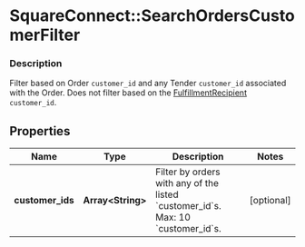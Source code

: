 # SquareConnect::SearchOrdersCustomerFilter

### Description

Filter based on Order `customer_id` and any Tender `customer_id` associated with the Order. Does not filter based on the [FulfillmentRecipient](#type-orderfulfillmentrecipient) `customer_id`.

## Properties
Name | Type | Description | Notes
------------ | ------------- | ------------- | -------------
**customer_ids** | **Array&lt;String&gt;** | Filter by orders with any of the listed &#x60;customer_id&#x60;s.  Max: 10 &#x60;customer_id&#x60;s. | [optional] 


